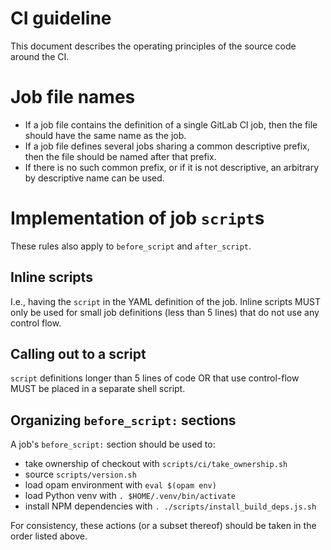 # CI guideline

This document describes the operating principles of the source code
around the CI.

# Job file names

 - If a job file contains the definition of a single GitLab CI job,
   then the file should have the same name as the job.
 - If a job file defines several jobs sharing a common descriptive
   prefix, then the file should be named after that prefix.
 - If there is no such common prefix, or if it is not descriptive, an
   arbitrary by descriptive name can be used.

# Implementation of job `script`s

These rules also apply to `before_script` and `after_script`.

## Inline scripts

I.e., having the `script` in the YAML definition of the job. Inline
scripts MUST only be used for small job definitions (less than 5
lines) that do not use any control flow.

## Calling out to a script

`script` definitions longer than 5 lines of code OR that use
control-flow MUST be placed in a separate shell script.

## Organizing `before_script:` sections

A job's `before_script:` section should be used to:

 - take ownership of checkout with `scripts/ci/take_ownership.sh`
 - source `scripts/version.sh`
 - load opam environment with `eval $(opam env)`
 - load Python venv with `. $HOME/.venv/bin/activate`
 - install NPM dependencies with `. ./scripts/install_build_deps.js.sh`

For consistency, these actions (or a subset thereof) should be taken
in the order listed above.
